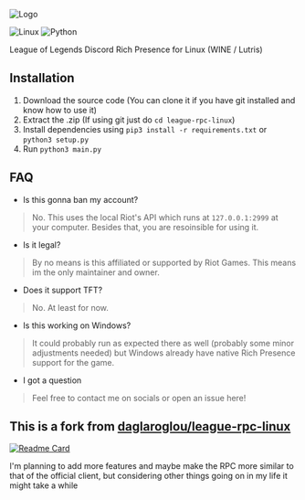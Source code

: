 ![Logo](https://github.com/daglaroglou/league-rpc-linux/blob/main/assets/league-rpc.png)

![Linux](https://img.shields.io/badge/Linux-FCC624?style=for-the-badge&logo=linux&logoColor=black) ![Python](https://img.shields.io/badge/Python-FCC624?style=for-the-badge&logo=python&logoColor=blue)

League of Legends Discord Rich Presence for Linux (WINE / Lutris)

## Installation
1. Download the source code  (You can clone it if you have git installed and know how to use it)
2. Extract the .zip (If using git just do `cd league-rpc-linux`)
3. Install dependencies using `pip3 install -r requirements.txt` or `python3 setup.py`
4. Run `python3 main.py`

## FAQ
- Is this gonna ban my account?
> No. This uses the local Riot's API which runs at `127.0.0.1:2999` at your computer. Besides that, you are resoinsible for using it.
- Is it legal?
> By no means is this affiliated or supported by Riot Games. This means im the only maintainer and owner.
- Does it support TFT?
> No. At least for now.
- Is this working on Windows?
> It could probably run as expected there as well (probably some minor adjustments needed) but Windows already have native Rich Presence support for the game.
- I got a question
> Feel free to contact me on socials or open an issue here!

## This is a fork from [daglaroglou/league-rpc-linux](https://github.com/daglaroglou/league-rpc-linux)
[![Readme Card](https://github-readme-stats.vercel.app/api/pin/?username=daglaroglou&repo=league-rpc-linux)](https://github.com/daglaroglou/league-rpc-linux)

I'm planning to add more features and maybe make the RPC more similar to that of the official client, but considering other things going on in my life it might take a while
